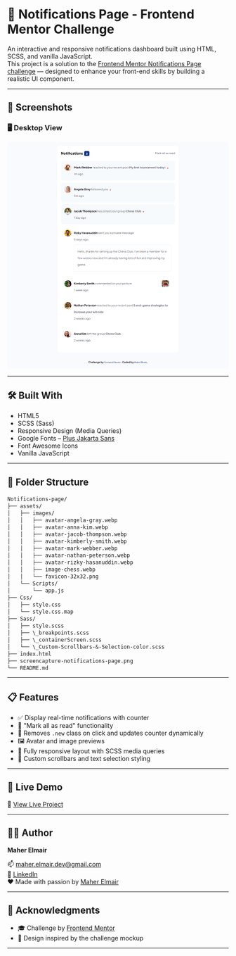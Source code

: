 # 🔔 Notifications Page - Frontend Mentor Challenge

An interactive and responsive notifications dashboard built using HTML, SCSS, and vanilla JavaScript.  
This project is a solution to the [Frontend Mentor Notifications Page challenge](https://www.frontendmentor.io/challenges/notifications-page-DqK5QAmKbC) — designed to enhance your front-end skills by building a realistic UI component.

---

## 📸 Screenshots

### 🖥️ Desktop View  
![Desktop Preview](/screencapture-notifications-page.png)

---

## 🛠️ Built With

- HTML5
- SCSS (Sass)
- Responsive Design (Media Queries)
- Google Fonts – [Plus Jakarta Sans](https://fonts.google.com/specimen/Plus+Jakarta+Sans)
- Font Awesome Icons
- Vanilla JavaScript

---

## 📂 Folder Structure

```
Notifications-page/
├── assets/
│   ├── images/
│   │   ├── avatar-angela-gray.webp
│   │   ├── avatar-anna-kim.webp
│   │   ├── avatar-jacob-thompson.webp
│   │   ├── avatar-kimberly-smith.webp
│   │   ├── avatar-mark-webber.webp
│   │   ├── avatar-nathan-peterson.webp
│   │   ├── avatar-rizky-hasanuddin.webp
│   │   ├── image-chess.webp
│   │   └── favicon-32x32.png
│   └── Scripts/
│       └── app.js
├── Css/
│   ├── style.css
│   └── style.css.map
├── Sass/
│   ├── style.scss
│   ├── \_breakpoints.scss
│   ├── \_containerScreen.scss
│   └── \_Custom-Scrollbars-&-Selection-color.scss
├── index.html
├── screencapture-notifications-page.png
└── README.md
```

---

## 📋 Features

- ✅ Display real-time notifications with counter
- 🔁 "Mark all as read" functionality
- 🧠 Removes `.new` class on click and updates counter dynamically
- 🖼️ Avatar and image previews
- 📱 Fully responsive layout with SCSS media queries
- 🎨 Custom scrollbars and text selection styling

---

## 🚀 Live Demo

🔗 [View Live Project](https://maher-elmair.github.io/Notifications-page/)

---

## 🧑‍💻 Author

**Maher Elmair**  

📫 [maher.elmair.dev@gmail.com](mailto:maher.elmair.dev@gmail.com)  
🔗 [LinkedIn](https://www.linkedin.com/in/maher-elmair-831042237)  
❤️ Made with passion by [Maher Elmair](https://maher-elmair.github.io/My_Website)

---

## 🙏 Acknowledgments

- 🎓 Challenge by [Frontend Mentor](https://www.frontendmentor.io/)
- 🎨 Design inspired by the challenge mockup

---
